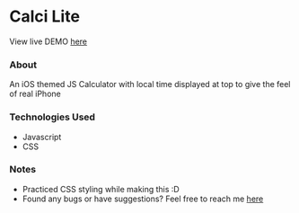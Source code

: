

<h1>Calci Lite</h1>

View live DEMO <a href="https://calci-lite.akhilkumar.ga/">here</a>

<h3>About</h3>

<p>An iOS themed JS Calculator with local time displayed at top to give the feel of real iPhone</p>

<h3>Technologies Used</h3>

* Javascript
* CSS

<h3>Notes</h3>

* Practiced CSS styling while making this :D
* Found any bugs or have suggestions? Feel free to reach me <a href="https://akhilkumar.ga/">here</a>


